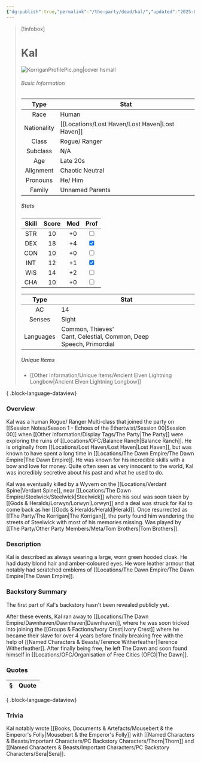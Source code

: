 ```yaml
---
{"dg-publish":true,"permalink":"/the-party/dead/kal/","updated":"2025-08-07T16:14:18.876+01:00"}
---
```


> [!infobox]
> 
> # Kal
> ![KorriganProfilePic.png|cover hsmall](/img/user/Admin/Attachments/KorriganProfilePic.png)
> ###### Basic Information
> 
>  Type | Stat |
> :----: | --- |
>  Race | Human |
>  Nationality | [[Locations/Lost Haven/Lost Haven\|Lost Haven]] |
>  Class | Rogue/ Ranger |
>  Subclass | N/A|
>  Age | Late 20s |
>  Alignment | Chaotic Neutral |
>  Pronouns | He/ Him |
>  Family | Unnamed Parents |
>  ##### Stats
> Skill | Score | Mod | Prof |
> :---: | :---: | :---: | :---: |
>  STR | 10 | +0 | <input type="checkbox" unchecked> |
>  DEX | 18 | +4 |  <input type="checkbox" checked> |
>  CON | 10 | +0 | <input type="checkbox" unchecked> |
>  INT | 12 | +1 | <input type="checkbox" checked>|
>  WIS | 14 | +2 | <input type="checkbox" unchecked> |
>  CHA | 10 | +0 | <input type="checkbox" unchecked> |
>  
>Type | Stat |
>:---: | --- |
>AC | 14 |
>Senses | Sight |
>Languages | Common, Thieves' Cant, Celestial, Common, Deep Speech, Primordial|
>
>##### Unique Items 
> - [[Other Information/Unique Items/Ancient Elven Lightning Longbow\|Ancient Elven Lightning Longbow]]
> 
{ .block-language-dataview}

### Overview
Kal was a human Rogue/ Ranger Multi-class that joined the party on [[Session Notes/Season 1 - Echoes of the Ethertwist/Session 00\|Session 00]] when [[Other Information/Display Tags/The Party\|The Party]] were exploring the ruins of [[Locations/OFC/Balance Ranch\|Balance Ranch]]. He is originally from [[Locations/Lost Haven/Lost Haven\|Lost Haven]], but was known to have spent a long time in [[Locations/The Dawn Empire/The Dawn Empire\|The Dawn Empire]]. He was known for his incredible skills with a bow and love for money. Quite often seen as very innocent to the world, Kal was incredibly secretive about his past and what he used to do. 

Kal was eventually killed by a Wyvern on the [[Locations/Verdant Spine\|Verdant Spine]], near [[Locations/The Dawn Empire/Steelwick/Steelwick\|Steelwick]] where his soul was soon taken by [[Gods & Heralds/Lorwyn/Lorwyn\|Lorwyn]] and a deal was struck for Kal to come back as her [[Gods & Heralds/Herald\|Herald]]. Once resurrected as [[The Party/The Korrigan\|The Korrigan]], the party found him wandering the streets of Steelwick with most of his memories missing. Was played by [[The Party/Other Party Members/Meta/Tom Brothers\|Tom Brothers]].

### Description
Kal is described as always wearing a large, worn green hooded cloak. He had dusty blond hair and amber-coloured eyes. He wore leather armour that notably had scratched emblems of [[Locations/The Dawn Empire/The Dawn Empire\|The Dawn Empire]]. 

### Backstory Summary
The first part of Kal's backstory hasn't been revealed publicly yet. 

After these events, Kal ran away to [[Locations/The Dawn Empire/Dawnhaven/Dawnhaven\|Dawnhaven]], where he was soon tricked into joining the [[Groups & Factions/Ivory Crest\|Ivory Crest]] where he became their slave for over 4 years before finally breaking free with the help of [[Named Characters & Beasts/Terence Witherfeather\|Terence Witherfeather]]. After finally being free, he left The Dawn and soon found himself in [[Locations/OFC/Organisation of Free Cities (OFC)\|The Dawn]].

### Quotes
| § | Quote |
| - | ----- |

{ .block-language-dataview}

### Trivia
Kal notably wrote [[Books, Documents & Artefacts/Mousebert & the Emperor's Folly\|Mousebert & the Emperor's Folly]] with [[Named Characters & Beasts/Important Characters/PC Backstory Characters/Thorn\|Thorn]] and [[Named Characters & Beasts/Important Characters/PC Backstory Characters/Sera\|Sera]].

